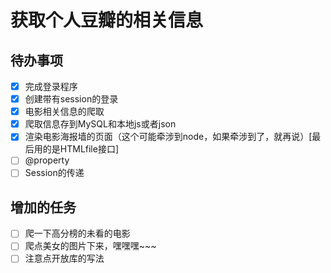 # 获取个人豆瓣的相关信息
## 待办事项
 - [x] 完成登录程序
 - [x] 创建带有session的登录
 - [x] 电影相关信息的爬取
 - [x] 爬取信息存到MySQL和本地js或者json
 - [x] 渲染电影海报墙的页面（这个可能牵涉到node，如果牵涉到了，就再说）[最后用的是HTMLfile接口]
 - [ ] @property
 - [ ] Session的传递
## 增加的任务
 - [ ] 爬一下高分榜的未看的电影
 - [ ] 爬点美女的图片下来，嘿嘿嘿~~~
 - [ ] 注意点开放库的写法
